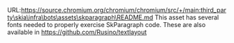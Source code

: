URL:https://source.chromium.org/chromium/chromium/src/+/main:third_party\skia\infra\bots\assets\skparagraph\README.md
This asset has several fonts needed to properly exercise SkParagraph code.
These are also available in https://github.com/Rusino/textlayout
